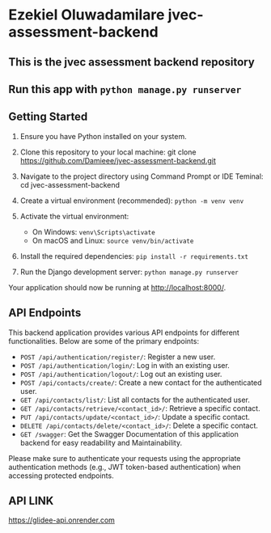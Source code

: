 # Ezekiel Oluwadamilare jvec-assessment-backend

## This is the jvec assessment backend repository

## Run this  app with `python manage.py runserver`

## Getting Started

1. Ensure you have Python installed on your system.

2. Clone this repository to your local machine:
   git clone <https://github.com/Damieee/jvec-assessment-backend.git>

3. Navigate to the project directory using Command Prompt or IDE Teminal:
    cd jvec-assessment-backend

4. Create a virtual environment (recommended):
    `python -m venv venv`

5. Activate the virtual environment:
    - On Windows:
    `venv\Scripts\activate`
    - On macOS and Linux:
    `source venv/bin/activate`

6. Install the required dependencies:
    `pip install -r requirements.txt`

7. Run the Django development server:
    `python manage.py runserver`

Your application should now be running at [http://localhost:8000/](http://localhost:8000/).

## API Endpoints

This backend application provides various API endpoints for different functionalities. Below are some of the primary endpoints:

- `POST /api/authentication/register/`: Register a new user.
- `POST /api/authentication/login/`: Log in with an existing user.
- `POST /api/authentication/logout/`: Log out an existing user.
- `POST /api/contacts/create/`: Create a new contact for the authenticated user.
- `GET /api/contacts/list/`: List all contacts for the authenticated user.
- `GET /api/contacts/retrieve/<contact_id>/`: Retrieve a specific contact.
- `PUT /api/contacts/update/<contact_id>/`: Update a specific contact.
- `DELETE /api/contacts/delete/<contact_id>/`: Delete a specific contact.
- `GET /swagger`: Get the Swagger Documentation of this application backend for easy readability and Maintainability.

Please make sure to authenticate your requests using the appropriate authentication methods (e.g., JWT token-based authentication) when accessing protected endpoints.

## API LINK

https://glidee-api.onrender.com
